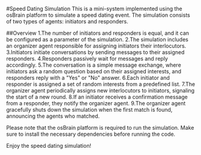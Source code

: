 #Speed Dating Simulation
This is a mini-system implemented using the osBrain platform to simulate a speed dating event. The simulation consists of two types of agents: initiators and responders.

##Overview
1.The number of initiators and responders is equal, and it can be configured as a parameter of the simulation.
2.The simulation includes an organizer agent responsible for assigning initiators their interlocutors.
3.Initiators initiate conversations by sending messages to their assigned responders.
4.Responders passively wait for messages and reply accordingly.
5.The conversation is a simple message exchange, where initiators ask a random question based on their assigned interests, and responders reply with a "Yes" or "No" answer.
6.Each initiator and responder is assigned a set of random interests from a predefined list.
7.The organizer agent periodically assigns new interlocutors to initiators, signaling the start of a new round.
8.If an initiator receives a confirmation message from a responder, they notify the organizer agent.
9.The organizer agent gracefully shuts down the simulation when the first match is found, announcing the agents who matched.

Please note that the osBrain platform is required to run the simulation. Make sure to install the necessary dependencies before running the code.

Enjoy the speed dating simulation!

